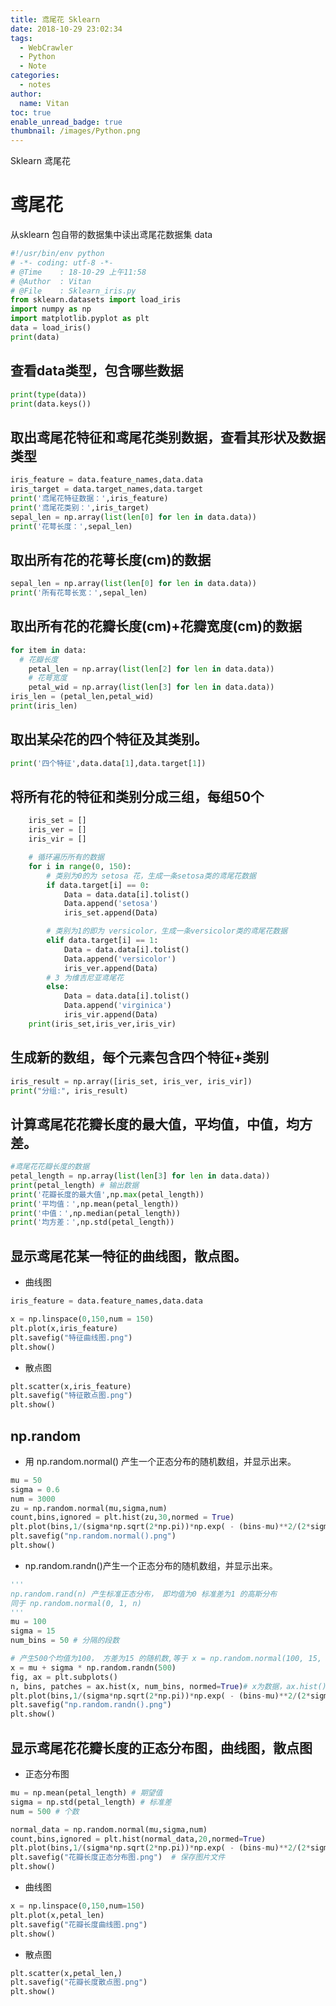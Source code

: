 ```yaml
---
title: 鸢尾花 Sklearn
date: 2018-10-29 23:02:34
tags:
  - WebCrawler
  - Python
  - Note
categories:
  - notes
author:
  name: Vitan
toc: true
enable_unread_badge: true
thumbnail: /images/Python.png
---
```

Sklearn 鸢尾花
<!--more-->
# 鸢尾花
从sklearn 包自带的数据集中读出鸢尾花数据集 data
```Python
#!/usr/bin/env python
# -*- coding: utf-8 -*-
# @Time    : 18-10-29 上午11:58
# @Author  : Vitan
# @File    : Sklearn_iris.py
from sklearn.datasets import load_iris
import numpy as np
import matplotlib.pyplot as plt
data = load_iris()
print(data)
```

## 查看data类型，包含哪些数据
```Python
print(type(data))
print(data.keys())
```

## 取出鸢尾花特征和鸢尾花类别数据，查看其形状及数据类型
```Python
iris_feature = data.feature_names,data.data
iris_target = data.target_names,data.target
print('鸢尾花特征数据：',iris_feature)
print('鸢尾花类别：',iris_target)
sepal_len = np.array(list(len[0] for len in data.data))
print('花萼长度：',sepal_len)
```

## 取出所有花的花萼长度(cm)的数据
```Python
sepal_len = np.array(list(len[0] for len in data.data))
print('所有花萼长宽：',sepal_len)
```
## 取出所有花的花瓣长度(cm)+花瓣宽度(cm)的数据
```Python
for item in data:
  # 花瓣长度
    petal_len = np.array(list(len[2] for len in data.data))
    # 花萼宽度
    petal_wid = np.array(list(len[3] for len in data.data))
iris_len = (petal_len,petal_wid)
print(iris_len)
```

## 取出某朵花的四个特征及其类别。
```Python
print('四个特征',data.data[1],data.target[1])
```

## 将所有花的特征和类别分成三组，每组50个
```Python
    iris_set = []
    iris_ver = []
    iris_vir = []

    # 循环遍历所有的数据
    for i in range(0, 150):
        # 类别为0的为 setosa 花，生成一条setosa类的鸢尾花数据
        if data.target[i] == 0:
            Data = data.data[i].tolist()
            Data.append('setosa')
            iris_set.append(Data)

        # 类别为1的即为 versicolor，生成一条versicolor类的鸢尾花数据
        elif data.target[i] == 1:
            Data = data.data[i].tolist()
            Data.append('versicolor')
            iris_ver.append(Data)
        # 3 为维吉尼亚鸢尾花
        else:
            Data = data.data[i].tolist()
            Data.append('virginica')
            iris_vir.append(Data)
    print(iris_set,iris_ver,iris_vir)
```

## 生成新的数组，每个元素包含四个特征+类别
```Python
iris_result = np.array([iris_set, iris_ver, iris_vir])
print("分组:", iris_result)
```

## 计算鸢尾花花瓣长度的最大值，平均值，中值，均方差。
```Python
#鸢尾花花瓣长度的数据
petal_length = np.array(list(len[3] for len in data.data))
print(petal_length) # 输出数据
print('花瓣长度的最大值',np.max(petal_length))
print('平均值：',np.mean(petal_length))
print('中值：',np.median(petal_length))
print('均方差：',np.std(petal_length))
```

## 显示鸢尾花某一特征的曲线图，散点图。
- 曲线图

```Python
iris_feature = data.feature_names,data.data

x = np.linspace(0,150,num = 150)
plt.plot(x,iris_feature)
plt.savefig("特征曲线图.png")
plt.show()
```

- 散点图

```Python
plt.scatter(x,iris_feature)
plt.savefig("特征散点图.png")
plt.show()
```

## np.random
- 用 np.random.normal() 产生一个正态分布的随机数组，并显示出来。

```Python
mu = 50
sigma = 0.6
num = 3000
zu = np.random.normal(mu,sigma,num)
count,bins,ignored = plt.hist(zu,30,normed = True)
plt.plot(bins,1/(sigma*np.sqrt(2*np.pi))*np.exp( - (bins-mu)**2/(2*sigma*2)),linewidth=2,color='g')
plt.savefig("np.random.normal().png")
plt.show()
```

- np.random.randn()产生一个正态分布的随机数组，并显示出来。

```Python
'''
np.random.rand(n) 产生标准正态分布， 即均值为0 标准差为1 的高斯分布
同于 np.random.normal(0, 1, n)
'''
mu = 100
sigma = 15
num_bins = 50 # 分隔的段数

# 产生500个均值为100， 方差为15 的随机数,等于 x = np.random.normal(100, 15, 500)
x = mu + sigma * np.random.randn(500)
fig, ax = plt.subplots()
n, bins, patches = ax.hist(x, num_bins, normed=True)# x为数据，ax.hist()即是画柱状图的函数
plt.plot(bins,1/(sigma*np.sqrt(2*np.pi))*np.exp( - (bins-mu)**2/(2*sigma*2)),linewidth=2,color='r')
plt.savefig("np.random.randn().png")
plt.show()
```


## 显示鸢尾花花瓣长度的正态分布图，曲线图，散点图
- 正态分布图

```Python
mu = np.mean(petal_length) # 期望值
sigma = np.std(petal_length) # 标准差
num = 500 # 个数

normal_data = np.random.normal(mu,sigma,num)
count,bins,ignored = plt.hist(normal_data,20,normed=True)
plt.plot(bins,1/(sigma*np.sqrt(2*np.pi))*np.exp( - (bins-mu)**2/(2*sigma*2)),linewidth=2,color='b')
plt.savefig("花瓣长度正态分布图.png")  # 保存图片文件
plt.show()
```

- 曲线图

```Python
x = np.linspace(0,150,num=150)
plt.plot(x,petal_len)
plt.savefig("花瓣长度曲线图.png")
plt.show()
```

- 散点图

```Python
plt.scatter(x,petal_len,)
plt.savefig("花瓣长度散点图.png")
plt.show()
```